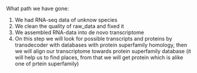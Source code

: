 What path we have gone:
1. We had RNA-seq data of unknow species
2. We clean the quality of raw_data and fixed it
3. We assembled RNA-data into de novo transcriptome
4. On this step we will look for possible transcripts and proteins by transdecoder with databases with protein superfamily homology,
then we will align our transcriptome towards protein superfamily database (it will help us to find places, from that we will get protein which is alike one of prtein superfamily)  
